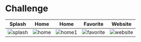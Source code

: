# Challenge

| Splash | Home | Home | Favorite | Website |
| ------------- | ------------- | ------------- | ------------- | ------------- |
| ![splash](https://github.com/arif-cloud/Challenge-UniversitiesApp/assets/73065590/a0549436-5729-4f33-9a14-37e36572160d) | ![home](https://github.com/arif-cloud/Challenge-UniversitiesApp/assets/73065590/b97c5133-744b-4f71-8c34-aff03cb24bbd) | ![home1](https://github.com/arif-cloud/Challenge-UniversitiesApp/assets/73065590/a0789ba1-f001-409e-934c-358da7f93041) | ![favorite](https://github.com/arif-cloud/Challenge-UniversitiesApp/assets/73065590/1b1828dd-15b8-4052-a028-fba49b90e077) | ![website](https://github.com/arif-cloud/Challenge-UniversitiesApp/assets/73065590/dae9ac3a-b418-4a4b-8607-f46f5b2d478f) |
